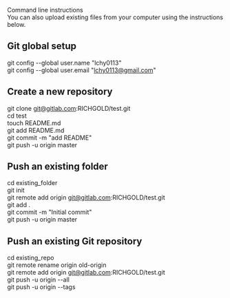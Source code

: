 Command line instructions  
You can also upload existing files from your computer using the instructions below.  
  
  
Git global setup  
----  
git config --global user.name "lchy0113"  
git config --global user.email "lchy0113@gmail.com"  
  
Create a new repository  
----  
git clone git@gitlab.com:RICHGOLD/test.git  
cd test  
touch README.md  
git add README.md  
git commit -m "add README"  
git push -u origin master  
  
Push an existing folder  
----  
cd existing_folder  
git init  
git remote add origin git@gitlab.com:RICHGOLD/test.git  
git add .  
git commit -m "Initial commit"  
git push -u origin master  
  
Push an existing Git repository  
----  
cd existing_repo  
git remote rename origin old-origin  
git remote add origin git@gitlab.com:RICHGOLD/test.git  
git push -u origin --all  
git push -u origin --tags  

